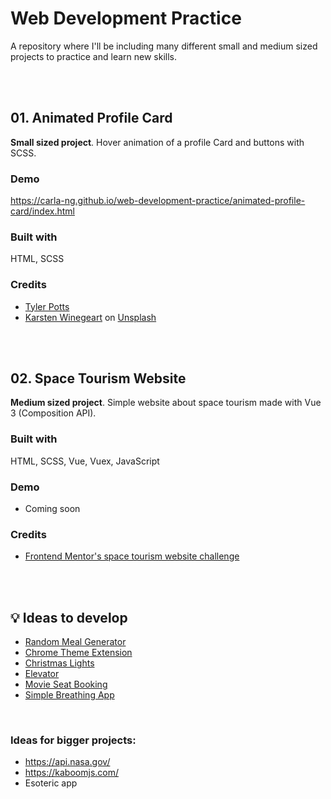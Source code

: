# Web Development Practice
A repository where I'll be including many different small and medium sized projects to practice and learn new skills.

<br/><br/>

## 01. Animated Profile Card
**Small sized project**. Hover animation of a profile Card and buttons with SCSS.

### Demo
https://carla-ng.github.io/web-development-practice/animated-profile-card/index.html

### Built with
HTML, SCSS

### Credits
* [Tyler Potts](https://tylerpotts.co.uk/) <br/>
* [Karsten Winegeart](https://unsplash.com/@karsten116?utm_source=unsplash&utm_medium=referral&utm_content=creditCopyText) on [Unsplash](https://unsplash.com/s/photos/pet?utm_source=unsplash&utm_medium=referral&utm_content=creditCopyText)


<br/><br/>

## 02. Space Tourism Website
**Medium sized project**. Simple website about space tourism made with Vue 3 (Composition API).

### Built with
HTML, SCSS, Vue, Vuex, JavaScript

### Demo
* Coming soon

### Credits
* [Frontend Mentor's space tourism website challenge](https://www.frontendmentor.io/challenges/space-tourism-multipage-website-gRWj1URZ3)



<br/><br/>

## :bulb: Ideas to develop
* [Random Meal Generator](https://github.com/florinpop17/app-ideas/blob/master/Projects/1-Beginner/Random-Meal-Generator.md)
* [Chrome Theme Extension](https://github.com/florinpop17/app-ideas/blob/master/Projects/2-Intermediate/Chrome-Theme-Extension.md)
* [Christmas Lights](https://github.com/florinpop17/app-ideas/blob/master/Projects/1-Beginner/Christmas-Lights-App.md)
* [Elevator](https://github.com/florinpop17/app-ideas/blob/master/Projects/3-Advanced/Elevator-App.md)
* [Movie Seat Booking](https://github.com/bradtraversy/vanillawebprojects/tree/master/movie-seat-booking)
* [Simple Breathing App](https://github.com/bradtraversy/vanillawebprojects/tree/master/relaxer-app)

<br>

### Ideas for bigger projects:
* https://api.nasa.gov/
* https://kaboomjs.com/
* Esoteric app
